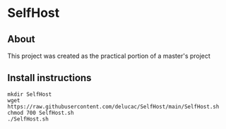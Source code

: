 # SelfHost

## About
This project was created as the practical portion of a master's project

## Install instructions
```
mkdir SelfHost
wget https://raw.githubusercontent.com/delucac/SelfHost/main/SelfHost.sh
chmod 700 SelfHost.sh
./SelfHost.sh

```
